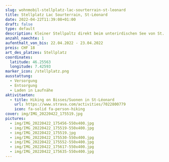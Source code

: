 ```yaml
---
slug: wohnmobil-stellplatz-lac-sourterrain-st-leonard
title: Stellplatz Lac Sourterrain, St-Léonard
date: 2022-04-22T11:39:08+01:00
draft: false
type: default
description: Kleiner Stellpaltz direkt beim unterirdischen See von St. Leonard. Strom, Wasser und WC vorhanden.
anzahl_naechte: 1
aufenthalt_von_bis: 22.04.2022 - 23.04.2022
preis: CHF 18
art_des_platzes: Stellplatz
coordinates:
  latitude: 46.25563
  longitude: 7.42593
marker_icon: /stellplatz.png
ausstattung:
  - Versorgung
  - Entsorgung
  - Laden in Laufnähe
aktivitaeten:
  - title: Hiking on Bisses/Suonen in St-Léonard
    url: https://www.strava.com/activities/7022800779
    icon: fa-solid fa-person-hiking
cover: img/IMG_20220422_175519.jpg
pictures:
  - img/IMG_20220422_175456-550x400.jpg
  - img/IMG_20220422_175519-550x400.jpg
  - img/IMG_20220422_175519.jpg
  - img/IMG_20220422_175530-550x400.jpg
  - img/IMG_20220422_175552-550x400.jpg
  - img/IMG_20220422_175617-550x400.jpg
  - img/IMG_20220422_175635-550x400.jpg
---
```

